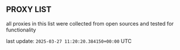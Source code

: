 ## PROXY LIST

all proxies in this list were collected from open sources and tested for functionality

last update: `2025-03-27 11:20:20.384150+00:00` UTC
